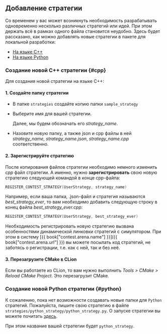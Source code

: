## Добавление стратегии

Со временем у вас может возникнуть необходимость разрабатывать одновременно несколько различных стратегий или идей.
При этом держать всё в рамках одного файла становится неудобно.
Здесь будет рассказано, как можно добавлять новые стратегии в пакете для локальной разработки:

- [На языке C++](#cpp)
- [На языке Python](#python)

### Создание новой C++ стратегии {#cpp}

Для создания новой стратегии на языке C++:

#### 1. Создайте папку стратегии

- В папке `strategies` создайте копию папки `sample_strategy`
- Выберите имя для вашей стратегии.

  Далее, мы будем обозначать его *strategy_name*.

- Назовите новую папку, а также json и cpp файлы в ней *strategy_name*, *strategy_name.json*, *strategy_name.cpp* соответственно.

#### 2. Зарегистрируйте стратегию

После копирования файлов стратегии необходимо немного изменить *cpp* файл стратегии.
А именно, нужно **зарегистрировать** свою новую стратегию следующей командой в конце cpp-файла:

```c++
REGISTER_CONTEST_STRATEGY(UserStrategy, strategy_name)
```

Например, если ваша папка, .json-файл и стратегия называются *best_strategy_ever*, то вам необходимо добавить следующую строку в конец файла *best_strategy_ever.cpp*:

```c++
REGISTER_CONTEST_STRATEGY(UserStrategy, best_strategy_ever)
```

Необходимость регистрировать новую стратегию вызвана особенностями динамической линковки стратегий с симулятором.
При этом в систему [{{ book["contest.arena.name"] }}]({{ book["contest.arena.url"] }}) вы можете посылать код стратегий, не заботясь о регистрации, т.е. как с ней, так и без неё.

#### 3. Перезагрузите CMake в СLion

Если вы работаете из CLion, то вам нужно выполнить *Tools > CMake > Reload CMake Project*.
Это перезагрузит CMake.

### Создание новой Python стратегии {#python}

К сожалению, пока нет возможности создавать новые папки для `Python` стратегий.
Пожалуйста, пишите свою стратегию в файле `strategies/python_strategy/python_strategy.py`.
О запуске стратегии вы можете почитать [здесь](run_strategy.md).

При этом название вашей стратегии будет `python_strategy`.

<!-- Для создания новой стратегии на языке Python:

#### 1. Создайте папку стратегии

- В папке `strategies` создайте копию папки `python_strategy`
- Выберите имя для вашей стратегии.
  Далее, мы будем обозначать его *strategy_name*.
- Назовите новую папку, а также json и cpp файлы в ней *strategy_name*, *strategy_name.json*, *strategy_name.cpp* соответственно.

**Внимание**: не изменяйте имена других файлов.

Код стратегии при этом находится в файле *python_strategy.py*.

Далее вы можете [запустить](run_strategy.md) новую стратегию. -->
